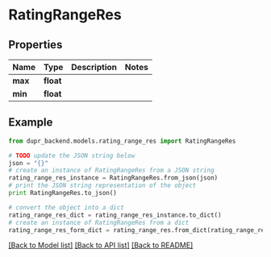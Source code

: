 # RatingRangeRes


## Properties
Name | Type | Description | Notes
------------ | ------------- | ------------- | -------------
**max** | **float** |  | 
**min** | **float** |  | 

## Example

```python
from dupr_backend.models.rating_range_res import RatingRangeRes

# TODO update the JSON string below
json = "{}"
# create an instance of RatingRangeRes from a JSON string
rating_range_res_instance = RatingRangeRes.from_json(json)
# print the JSON string representation of the object
print RatingRangeRes.to_json()

# convert the object into a dict
rating_range_res_dict = rating_range_res_instance.to_dict()
# create an instance of RatingRangeRes from a dict
rating_range_res_form_dict = rating_range_res.from_dict(rating_range_res_dict)
```
[[Back to Model list]](../README.md#documentation-for-models) [[Back to API list]](../README.md#documentation-for-api-endpoints) [[Back to README]](../README.md)


